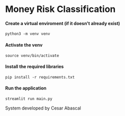 # Money Risk Classification

#### Create a virtual enviroment (if it doesn't already exist)
`python3 -m venv venv`

#### Activate the venv
`source venv/bin/activate`

#### Install the required libraries
`pip install -r requirements.txt`

#### Run the application
`streamlit run main.py`




System developed by Cesar Abascal
